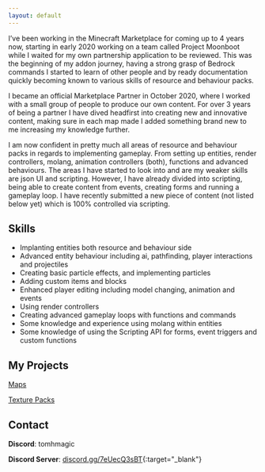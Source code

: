 ```yaml
---
layout: default
---
```

I’ve been working in the Minecraft Marketplace for coming up to 4 years now, starting in early 2020 working on a team called Project Moonboot while I waited for my own partnership application to be reviewed. This was the beginning of my addon journey, having a strong grasp of Bedrock commands I started to learn of other people and by ready documentation quickly becoming known to various skills of resource and behaviour packs.

I became an official Marketplace Partner in October 2020, where I worked with a small group of people to produce our own content. For over 3 years of being a partner I have dived headfirst into creating new and innovative content, making sure in each map made I added something brand new to me increasing my knowledge further.

I am now confident in pretty much all areas of resource and behaviour packs in regards to implementing gameplay. From setting up entities, render controllers, molang, animation controllers (both), functions and advanced behaviours. The areas I have started to look into and are my weaker skills are json UI and scripting. However, I have already divided into scripting, being able to create content from events, creating forms and running a gameplay loop. I have recently submitted a new piece of content (not listed below yet) which is 100% controlled via scripting. 

## Skills

-	Implanting entities both resource and behaviour side
-	Advanced entity behaviour including ai, pathfinding, player interactions and projectiles
-	Creating basic particle effects, and implementing particles
-	Adding custom items and blocks
-	Enhanced player editing including model changing, animation and events
-	Using render controllers
-	Creating advanced gameplay loops with functions and commands
-	Some knowledge and experience using molang within entities
-	Some knowledge of using the Scripting API for forms, event triggers and custom functions


## My Projects


[Maps](./projects_maps.html)

[Texture Packs](./projects_texturepacks.html)


## Contact

**Discord**: tomhmagic

**Discord Server**: [discord.gg/7eUecQ3sBT](https://discord.gg/7eUecQ3sBT){:target="_blank"}